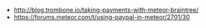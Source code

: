 * http://blog.trombone.io/taking-payments-with-meteor-braintree/
* https://forums.meteor.com/t/using-paypal-in-meteor/2701/30
